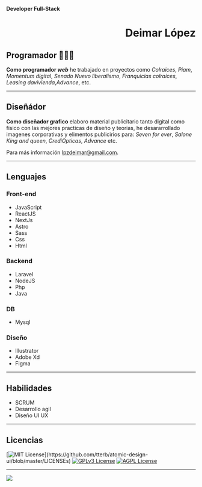 **Developer Full-Stack**

<div align="right">

# Deimar López
</div>

## Programador 🧑🏻‍💻

**Como programador _web_** he trabajado en proyectos como _Colraices_, _Piam_, _Momentum digital_, _Senado Nuevo liberalismo_, _Franquicias colraices_, _Leasing davivienda_,_Advance_, etc.

---
## Diseñádor
**Como diseñador grafico** elaboro material publicitario tanto digital como fisico con las mejores practicas de diseño y teorias, he desararrollado imagenes corporativas y elimentos publicirios para: _Seven for ever_, _Salone King and queen_, _CrediOpticas_, _Advance_ etc.

Para más información  <a href="mailto:lpzdeimar@gmail.com" target="_blank" rel="noopener">lpzdeimar@gmail.com</a>.

---

## Lenguajes

### Front-end
<ul>
  <li>JavaScript</li>
  <li>ReactJS</li>
  <li>NextJs</li>
  <li>Astro</li>
  <li>Sass</li>
  <li>Css</li>
  <li>Html</li>
</ul>

### Backend
<ul>
  <li>Laravel</li>
  <li>NodeJS</li>
  <li>Php</li>
  <li>Java</li>
</ul>

### DB
<ul>
  <li>Mysql</li>
</ul>

### Diseño
<ul>
  <li>Illustrator</li>
  <li>Adobe Xd</li>
  <li>Figma</li>
</ul>

---

## Habilidades
<ul>
  <li>SCRUM</li>
  <li>Desarrollo agil</li>
  <li>Diseño UI UX</li>
</ul>

---

## Licencias

[![MIT License](https://img.shields.io/apm/l/atomic-design-ui.svg?)](https://github.com/tterb/atomic-design-ui/blob/master/LICENSEs)
[![GPLv3 License](https://img.shields.io/badge/License-GPL%20v3-yellow.svg)](https://opensource.org/licenses/)
[![AGPL License](https://img.shields.io/badge/license-AGPL-blue.svg)](http://www.gnu.org/licenses/agpl-3.0)

---
<a href="https://www.linkedin.com/in/deimar-lpz-57075b1b0/" target="_blank" rel="noopener">
  <img align="center" src="https://media-exp1.licdn.com/dms/image/C4E16AQG4-MearNR-rQ/profile-displaybackgroundimage-shrink_350_1400/0/1625682665762?e=1667433600&v=beta&t=aJaWx0-WxDPwT0G8yeQmBXb-JZPZ-pSqY9JKMLk7Nms">
</a>

